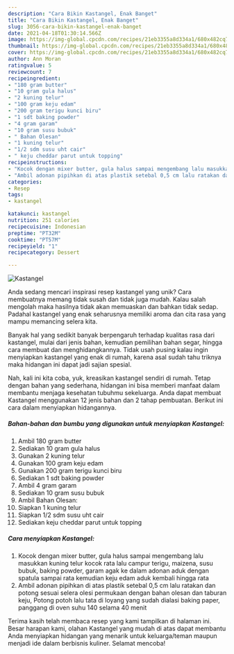 ```yaml
---
description: "Cara Bikin Kastangel, Enak Banget"
title: "Cara Bikin Kastangel, Enak Banget"
slug: 3056-cara-bikin-kastangel-enak-banget
date: 2021-04-18T01:30:14.566Z
image: https://img-global.cpcdn.com/recipes/21eb3355a8d334a1/680x482cq70/kastangel-foto-resep-utama.jpg
thumbnail: https://img-global.cpcdn.com/recipes/21eb3355a8d334a1/680x482cq70/kastangel-foto-resep-utama.jpg
cover: https://img-global.cpcdn.com/recipes/21eb3355a8d334a1/680x482cq70/kastangel-foto-resep-utama.jpg
author: Ann Moran
ratingvalue: 5
reviewcount: 7
recipeingredient:
- "180 gram butter"
- "10 gram gula halus"
- "2 kuning telur"
- "100 gram keju edam"
- "200 gram terigu kunci biru"
- "1 sdt baking powder"
- "4 gram garam"
- "10 gram susu bubuk"
- " Bahan Olesan"
- "1 kuning telur"
- "1/2 sdm susu uht cair"
- " keju cheddar parut untuk topping"
recipeinstructions:
- "Kocok dengan mixer butter, gula halus sampai mengembang lalu masukkan kuning telur kocok rata lalu campur terigu, maizena, susu bubuk, baking powder, garam agak ke dalam adonan aduk dengan spatula sampai rata kemudian keju edam aduk kembali hingga rata"
- "Ambil adonan pipihkan di atas plastik setebal 0,5 cm lalu ratakan dan potong sesuai selera olesi permukaan dengan bahan olesan dan taburan keju, Potong potoh lalu tata di loyang yang sudah dialasi baking paper, panggang di oven suhu 140 selama 40 menit"
categories:
- Resep
tags:
- kastangel

katakunci: kastangel 
nutrition: 251 calories
recipecuisine: Indonesian
preptime: "PT32M"
cooktime: "PT57M"
recipeyield: "1"
recipecategory: Dessert

---
```



![Kastangel](https://img-global.cpcdn.com/recipes/21eb3355a8d334a1/680x482cq70/kastangel-foto-resep-utama.jpg)

Anda sedang mencari inspirasi resep kastangel yang unik? Cara membuatnya memang tidak susah dan tidak juga mudah. Kalau salah mengolah maka hasilnya tidak akan memuaskan dan bahkan tidak sedap. Padahal kastangel yang enak seharusnya memiliki aroma dan cita rasa yang mampu memancing selera kita.

Banyak hal yang sedikit banyak berpengaruh terhadap kualitas rasa dari kastangel, mulai dari jenis bahan, kemudian pemilihan bahan segar, hingga cara membuat dan menghidangkannya. Tidak usah pusing kalau ingin menyiapkan kastangel yang enak di rumah, karena asal sudah tahu triknya maka hidangan ini dapat jadi sajian spesial.




Nah, kali ini kita coba, yuk, kreasikan kastangel sendiri di rumah. Tetap dengan bahan yang sederhana, hidangan ini bisa memberi manfaat dalam membantu menjaga kesehatan tubuhmu sekeluarga. Anda dapat membuat Kastangel menggunakan 12 jenis bahan dan 2 tahap pembuatan. Berikut ini cara dalam menyiapkan hidangannya.

<!--inarticleads1-->

##### Bahan-bahan dan bumbu yang digunakan untuk menyiapkan Kastangel:

1. Ambil 180 gram butter
1. Sediakan 10 gram gula halus
1. Gunakan 2 kuning telur
1. Gunakan 100 gram keju edam
1. Gunakan 200 gram terigu kunci biru
1. Sediakan 1 sdt baking powder
1. Ambil 4 gram garam
1. Sediakan 10 gram susu bubuk
1. Ambil  Bahan Olesan:
1. Siapkan 1 kuning telur
1. Siapkan 1/2 sdm susu uht cair
1. Sediakan  keju cheddar parut untuk topping




<!--inarticleads2-->

##### Cara menyiapkan Kastangel:

1. Kocok dengan mixer butter, gula halus sampai mengembang lalu masukkan kuning telur kocok rata lalu campur terigu, maizena, susu bubuk, baking powder, garam agak ke dalam adonan aduk dengan spatula sampai rata kemudian keju edam aduk kembali hingga rata
1. Ambil adonan pipihkan di atas plastik setebal 0,5 cm lalu ratakan dan potong sesuai selera olesi permukaan dengan bahan olesan dan taburan keju, Potong potoh lalu tata di loyang yang sudah dialasi baking paper, panggang di oven suhu 140 selama 40 menit




Terima kasih telah membaca resep yang kami tampilkan di halaman ini. Besar harapan kami, olahan Kastangel yang mudah di atas dapat membantu Anda menyiapkan hidangan yang menarik untuk keluarga/teman maupun menjadi ide dalam berbisnis kuliner. Selamat mencoba!
